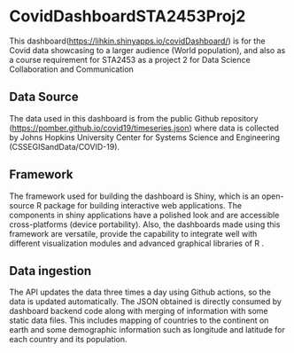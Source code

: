 # CovidDashboardSTA2453Proj2
This dashboard(https://lihkin.shinyapps.io/covidDashboard/) is for the Covid data showcasing to a larger audience (World population), and also as a course requirement for STA2453 as a project 2 for Data Science Collaboration and Communication

## Data Source
The data used in this dashboard is from the public Github repository (https://pomber.github.io/covid19/timeseries.json) where data is collected by Johns Hopkins University Center for Systems Science and Engineering (CSSEGISandData/COVID-19).

## Framework
The framework used for building the dashboard is Shiny, which is an open-source R package for building interactive web applications. The components in shiny applications have a polished look and are accessible cross-platforms (device portability). Also, the dashboards made using this framework are versatile, provide the capability to integrate well with different visualization modules and advanced graphical libraries of R .

## Data ingestion
The API updates the data three times a day using Github actions, so the data is updated automatically. The JSON obtained is directly consumed by dashboard backend code along with merging of information with some static data files. This includes mapping of countries to the continent on earth and some demographic information such as longitude and latitude for each country and its population.
